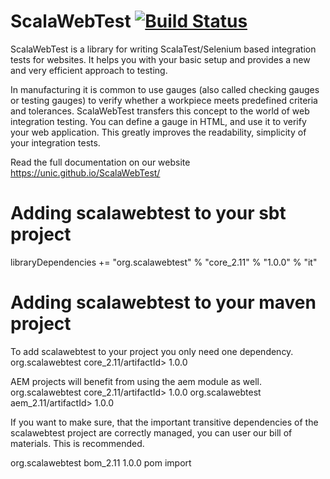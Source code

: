 # ScalaWebTest [![Build Status](https://travis-ci.org/unic/ScalaWebTest.svg?branch=master)](https://travis-ci.org/unic/ScalaWebTest)
ScalaWebTest is a library for writing ScalaTest/Selenium based integration tests for websites. It helps you with your basic setup and provides a new and very efficient approach to testing.

In manufacturing it is common to use gauges (also called checking gauges or testing gauges) to verify whether a workpiece meets predefined criteria and tolerances. ScalaWebTest transfers this concept to the world of web integration testing. You can define a gauge in HTML, and use it to verify your web application. This greatly improves the readability, simplicity of your integration tests.

Read the full documentation on our website https://unic.github.io/ScalaWebTest/

# Adding  scalawebtest to your sbt project
libraryDependencies += "org.scalawebtest" % "core_2.11" % "1.0.0" % "it"

# Adding scalawebtest to your maven project
To add scalawebtest to your project you only need one dependency. 
<dependencies>
    <dependency>
        <groupId>org.scalawebtest</groupId>
        <artifactId>core_2.11/artifactId>
        <version>1.0.0</version>
    </dependency>
</dependencies>

AEM projects will benefit from using the aem module as well.
<dependencies>
    <dependency>
        <groupId>org.scalawebtest</groupId>
        <artifactId>core_2.11/artifactId>
        <version>1.0.0</version>
    </dependency>
    <dependency>
        <groupId>org.scalawebtest</groupId>
        <artifactId>aem_2.11/artifactId>
        <version>1.0.0</version>
    </dependency>
</dependencies>

If you want to make sure, that the important transitive dependencies of the scalawebtest project are correctly managed, 
you can user our bill of materials. This is recommended.

<dependencyManagement>
    <dependencies>
        <dependency>
            <groupId>org.scalawebtest</groupId>
            <artifactId>bom_2.11</artifactId>
            <version>1.0.0</version>
            <type>pom</type>
            <scope>import</scope>
        </dependency>
    </dependencies>
</dependencyManagement>